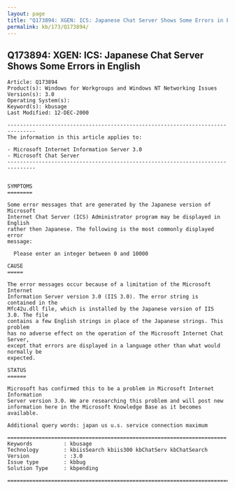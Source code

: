 ```yaml
---
layout: page
title: "Q173894: XGEN: ICS: Japanese Chat Server Shows Some Errors in English"
permalink: kb/173/Q173894/
---
```


## Q173894: XGEN: ICS: Japanese Chat Server Shows Some Errors in English

	Article: Q173894
	Product(s): Windows for Workgroups and Windows NT Networking Issues
	Version(s): 3.0
	Operating System(s): 
	Keyword(s): kbusage
	Last Modified: 12-DEC-2000
	
	-------------------------------------------------------------------------------
	The information in this article applies to:
	
	- Microsoft Internet Information Server 3.0 
	- Microsoft Chat Server 
	-------------------------------------------------------------------------------
	
	
	SYMPTOMS
	========
	
	Some error messages that are generated by the Japanese version of Microsoft
	Internet Chat Server (ICS) Administrator program may be displayed in English
	rather then Japanese. The following is the most commonly displayed error
	message:
	
	  Please enter an integer between 0 and 10000
	
	CAUSE
	=====
	
	The error messages occur because of a limitation of the Microsoft Internet
	Information Server version 3.0 (IIS 3.0). The error string is contained in the
	Mfc42u.dll file, which is installed by the Japanese version of IIS 3.0. The file
	contains a few English strings in place of the Japanese strings. This problem
	has no adverse effect on the operation of the Microsoft Internet Chat Server,
	except that errors are displayed in a language other than what would normally be
	expected.
	
	STATUS
	======
	
	Microsoft has confirmed this to be a problem in Microsoft Internet Information
	Server version 3.0. We are researching this problem and will post new
	information here in the Microsoft Knowledge Base as it becomes available.
	
	Additional query words: japan us u.s. service connection maximum
	
	======================================================================
	Keywords          : kbusage 
	Technology        : kbiisSearch kbiis300 kbChatServ kbChatSearch
	Version           : :3.0
	Issue type        : kbbug
	Solution Type     : kbpending
	
	=============================================================================
	
